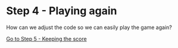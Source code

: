 # Step 4 - Playing again

How can we adjust the code so we can easily play the game again?

[Go to Step 5 - Keeping the score](../Step5-Keeping-score)
